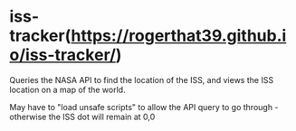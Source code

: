 # iss-tracker(https://rogerthat39.github.io/iss-tracker/)
Queries the NASA API to find the location of the ISS, and views the ISS location on a map of the world.

May have to "load unsafe scripts" to allow the API query to go through - otherwise the ISS dot will remain at 0,0
